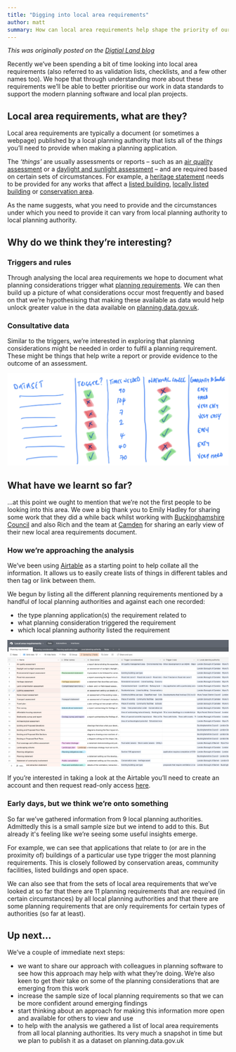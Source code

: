 ```yaml
---
title: "Digging into local area requirements"
author: matt
summary: How can local area requirements help shape the priority of our data standards work.
---
```


_This was originally posted on the [Digtial Land blog](https://digital-land.github.io/blog-post/digging-into-local-area-requirements/)_

Recently we’ve been spending a bit of time looking into local area requirements (also referred to as validation lists, checklists, and a few other names too). We hope that through understanding more about these requirements we’ll be able to better prioritise our work in data standards to support the modern planning software and local plan projects.

## Local area requirements, what are they?

Local area requirements are typically a document (or sometimes a webpage) published by a local planning authority that lists all of the _things_ you’ll need to provide when making a planning application.

The _‘things’_ are usually assessments or reports – such as an [air quality assessment](https://www.gov.uk/guidance/air-quality--3#what-is-the-role-of-plan-making-with-regard-to-air-quality) or a [daylight and sunlight assessment](https://www.camden.gov.uk/daylight-and-sunlight-assessment) – and are required based on certain sets of circumstances. For example, a [heritage statement](https://www.camden.gov.uk/heritage-statements) needs to be provided for any works that affect a [listed building](https://www.planning.data.gov.uk/dataset/listed-building), [locally listed building](https://www.planning.data.gov.uk/dataset/locally-listed-building) or [conservation area](https://www.planning.data.gov.uk/dataset/conservation-area).

As the name suggests, what you need to provide and the circumstances under which you need to provide it can vary from local planning authority to local planning authority.

## Why do we think they’re interesting?

### Triggers and rules

Through analysing the local area requirements we hope to document what planning considerations trigger what [planning requirements](https://digital-land.github.io/data-standards/what-we-are-working-on/planning-consideration/). We can then build up a picture of what considerations occur most frequently and based on that we’re hypothesising that making these available as data would help unlock greater value in the data available on [planning.data.gov.uk](https://planning.data.gov.uk).

### Consultative data

Similar to the triggers, we’re interested in exploring that planning considerations might be needed in order to fulfil a planning requirement. These might be things that help write a report or provide evidence to the outcome of an assessment.

![A sketched diagram showing the relationship between triggers and datasets. Image courtesy of Mike Rose](/assets/images/data-and-triggers.png)

## What have we learnt so far?

…at this point we ought to mention that we’re not the first people to be looking into this area. We owe a big thank you to Emily Hadley for sharing some work that they did a while back whilst working with [Buckinghamshire Council](https://www.buckinghamshire.gov.uk/) and also Rich and the team at [Camden](https://www.camden.gov.uk/) for sharing an early view of their new local area requirements document.

### How we’re approaching the analysis

We’ve been using [Airtable](https://airtable.com/) as a starting point to help collate all the information. It allows us to easily create lists of things in different tables and then tag or link between them.

We begun by listing all the different planning requirements mentioned by a handful of local planning authorities and against each one recorded:

* the type planning application(s) the requirement related to
* what planning consideration triggered the requirement
* which local planning authority listed the requirement 

![A screen shot of the planning requirement table in Airtable](/assets/images/local-area-requirement-analysis.png)

If you’re interested in taking a look at the Airtable you’ll need to create an account and then request read-only access [here](https://airtable.com/invite/l?inviteId=invlRcIOlr5syXxlx&inviteToken=e2ccc363be8acab50ae87948f89560021927bf0310d9e92918391650491c6c14&utm_medium=email&utm_source=product_team&utm_content=transactional-alerts).

### Early days, but we think we’re onto something

So far we’ve gathered information from 9 local planning authorities. Admittedly this is a small sample size but we intend to add to this. But already it's feeling like we’re seeing some useful insights emerge.

For example, we can see that applications that relate to (or are in the proximity of) buildings of a particular use type trigger the most planning requirements. This is closely followed by conservation areas, community facilities, listed buildings and open space.

We can also see that from the sets of local area requirements that we’ve looked at so far that there are 11 planning requirements that are required (in certain circumstances) by all local planning authorities and that there are some planning requirements that are only requirements for certain types of authorities (so far at least).

## Up next...

We’ve a couple of immediate next steps:

* we want to share our approach with colleagues in planning software to see how this approach may help with what they’re doing. We’re also keen to get their take on some of the planning considerations that are emerging from this work
* increase the sample size of local planning requirements so that we can be more confident around emerging findings
* start thinking about an approach for making this information more open and available for others to view and use
* to help with the analysis we gathered a list of local area requirements from all local planning authorities. Its very much a snapshot in time but we plan to publish it as a dataset on planning.data.gov.uk 